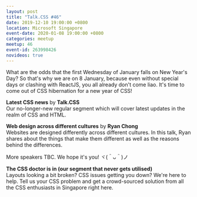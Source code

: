 ```yaml
---
layout: post
title: "Talk.CSS #46"
date: 2019-12-10 19:00:00 +0800
location: Microsoft Singapore
event-date: 2020-01-08 19:00:00 +0800
categories: meetup
meetup: 46
event-id: 263998426
novideos: true
---
```

What are the odds that the first Wednesday of January falls on New Year's Day? So that's why we are on 8 January, because even without special days or clashing with ReactJS, you all already don't come liao. It's time to come out of CSS hibernation for a new year of CSS!

**Latest CSS news** by **Talk.CSS**  
Our no-longer-new regular segment which will cover latest updates in the realm of CSS and HTML.

**Web design across different cultures** by **Ryan Chong**  
Websites are designed differently across different cultures. In this talk, Ryan shares about the things that make them different as well as the reasons behind the differences.

More speakers TBC. We hope it's you! <span class="o-kaomoji">ヾ(＾ᴗ＾)ノ</span>

**The CSS doctor is in (our segment that never gets utilised)**  
Layouts looking a bit broken? CSS issues getting you down? We're here to help. Tell us your CSS problem and get a crowd-sourced solution from all the CSS enthusiasts in Singapore right here.
